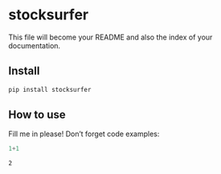 stocksurfer
================

<!-- WARNING: THIS FILE WAS AUTOGENERATED! DO NOT EDIT! -->

This file will become your README and also the index of your
documentation.

## Install

``` sh
pip install stocksurfer
```

## How to use

Fill me in please! Don’t forget code examples:

``` python
1+1
```

    2
